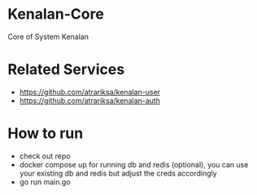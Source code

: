 # Kenalan-Core
Core of System Kenalan

# Related Services
- https://github.com/atrariksa/kenalan-user
- https://github.com/atrariksa/kenalan-auth

# How to run
- check out repo
- docker compose up for running db and redis (optional), you can use your existing db and redis but adjust the creds accordingly
- go run main.go
